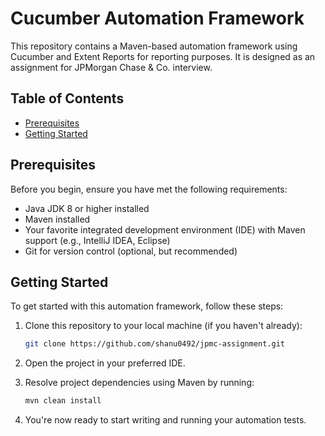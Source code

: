 # Cucumber Automation Framework

This repository contains a Maven-based automation framework using Cucumber and Extent Reports for reporting purposes. It is designed as an assignment for JPMorgan Chase & Co. interview.

## Table of Contents

- [Prerequisites](#prerequisites)
- [Getting Started](#getting-started)


## Prerequisites

Before you begin, ensure you have met the following requirements:

- Java JDK 8 or higher installed
- Maven installed
- Your favorite integrated development environment (IDE) with Maven support (e.g., IntelliJ IDEA, Eclipse)
- Git for version control (optional, but recommended)

## Getting Started

To get started with this automation framework, follow these steps:

1. Clone this repository to your local machine (if you haven't already):

   ```bash
   git clone https://github.com/shanu0492/jpmc-assignment.git

2. Open the project in your preferred IDE.

3. Resolve project dependencies using Maven by running:
   ```bash
   mvn clean install

4. You're now ready to start writing and running your automation tests.
